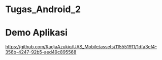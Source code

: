 # Tugas_Android_2

# Demo Aplikasi
https://github.com/RadjaAzukio/UAS_Mobile/assets/115551911/1dfa3ef4-356b-4247-92b5-aed49c895568


